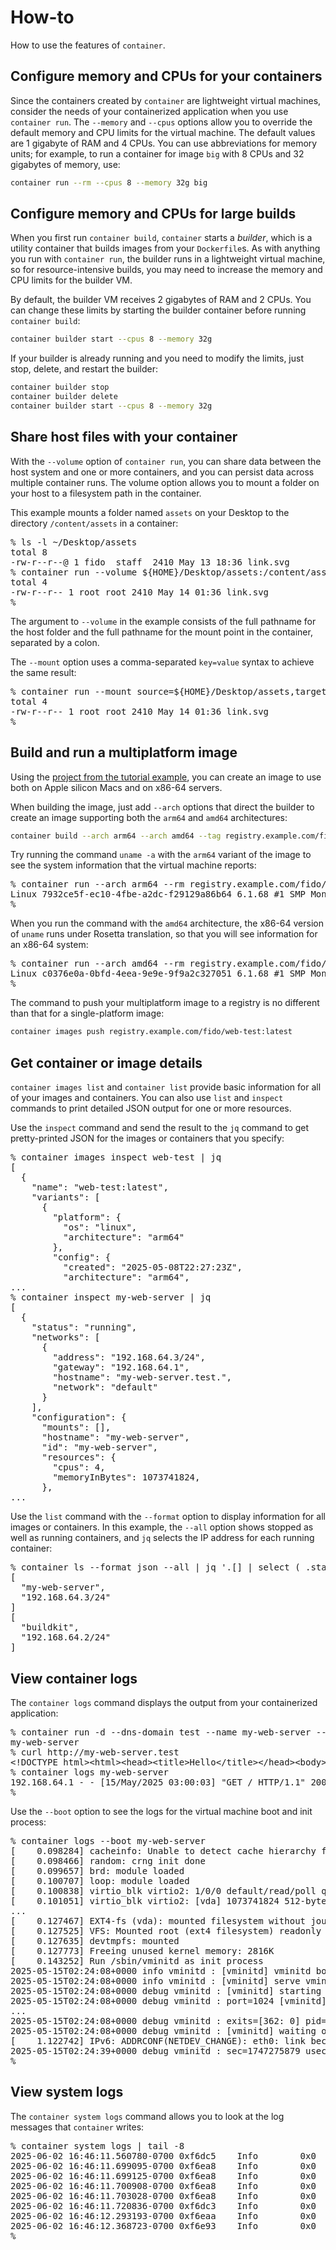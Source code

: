# How-to

How to use the features of `container`.

## Configure memory and CPUs for your containers

Since the containers created by `container` are lightweight virtual machines, consider the needs of your containerized application when you use `container run`.  The `--memory` and `--cpus` options allow you to override the default memory and CPU limits for the virtual machine. The default values are 1 gigabyte of RAM and 4 CPUs. You can use abbreviations for memory units; for example, to run a container for image `big` with 8 CPUs and 32 gigabytes of memory, use:

```bash
container run --rm --cpus 8 --memory 32g big
```

## Configure memory and CPUs for large builds

When you first run `container build`, `container` starts a *builder*, which is a utility container that builds images from your `Dockerfile`s. As with anything you run with `container run`, the builder runs in a lightweight virtual machine, so for resource-intensive builds, you may need to increase the memory and CPU limits for the builder VM.

By default, the builder VM receives 2 gigabytes of RAM and 2 CPUs. You can change these limits by starting the builder container before running `container build`:

```bash
container builder start --cpus 8 --memory 32g
```

If your builder is already running and you need to modify the limits, just stop, delete, and restart the builder:

```bash
container builder stop
container builder delete
container builder start --cpus 8 --memory 32g
```

## Share host files with your container

With the `--volume` option of `container run`, you can share data between the host system and one or more containers, and you can persist data across multiple container runs. The volume option allows you to mount a folder on your host to a filesystem path in the container.

This example mounts a folder named `assets` on your Desktop to the directory `/content/assets` in a container:

<pre>
% ls -l ~/Desktop/assets
total 8
-rw-r--r--@ 1 fido  staff  2410 May 13 18:36 link.svg
% container run --volume ${HOME}/Desktop/assets:/content/assets docker.io/python:alpine ls -l /content/assets
total 4
-rw-r--r-- 1 root root 2410 May 14 01:36 link.svg
%
</pre>

The argument to `--volume` in the example consists of the full pathname for the host folder and the full pathname for the mount point in the container, separated by a colon.

The `--mount` option uses a comma-separated `key=value` syntax to achieve the same result:

<pre>
% container run --mount source=${HOME}/Desktop/assets,target=/content/assets docker.io/python:alpine ls -l /content/assets
total 4
-rw-r--r-- 1 root root 2410 May 14 01:36 link.svg
%
</pre>

## Build and run a multiplatform image

Using the [project from the tutorial example](/documentation/tutorial/#set-up-a-simple-project), you can create an image to use both on Apple silicon Macs and on x86-64 servers.

When building the image, just add `--arch` options that direct the builder to create an image supporting both the `arm64` and `amd64` architectures:

```bash
container build --arch arm64 --arch amd64 --tag registry.example.com/fido/web-test:latest --file Dockerfile .
```

Try running the command `uname -a` with the `arm64` variant of the image to see the system information that the virtual machine reports:

<pre>
% container run --arch arm64 --rm registry.example.com/fido/web-test:latest uname -a
Linux 7932ce5f-ec10-4fbe-a2dc-f29129a86b64 6.1.68 #1 SMP Mon Mar 31 18:27:51 UTC 2025 aarch64 GNU/Linux
%
</pre>

When you run the command with the `amd64` architecture, the x86-64 version of `uname` runs under Rosetta translation, so that you will see information for an x86-64 system:

<pre>
% container run --arch amd64 --rm registry.example.com/fido/web-test:latest uname -a
Linux c0376e0a-0bfd-4eea-9e9e-9f9a2c327051 6.1.68 #1 SMP Mon Mar 31 18:27:51 UTC 2025 x86_64 GNU/Linux
%
</pre>

The command to push your multiplatform image to a registry is no different than that for a single-platform image:

```bash
container images push registry.example.com/fido/web-test:latest
```

## Get container or image details

`container images list` and `container list` provide basic information for all of your images and containers. You can also use `list` and `inspect` commands to print detailed JSON output for one or more resources.

Use the `inspect` command and send the result to the `jq` command to get pretty-printed JSON for the images or containers that you specify:

<pre>
% container images inspect web-test | jq
[
  {
    "name": "web-test:latest",
    "variants": [
      {
        "platform": {
          "os": "linux",
          "architecture": "arm64"
        },
        "config": {
          "created": "2025-05-08T22:27:23Z",
          "architecture": "arm64",
...
% container inspect my-web-server | jq
[
  {
    "status": "running",
    "networks": [
      {
        "address": "192.168.64.3/24",
        "gateway": "192.168.64.1",
        "hostname": "my-web-server.test.",
        "network": "default"
      }
    ],
    "configuration": {
      "mounts": [],
      "hostname": "my-web-server",
      "id": "my-web-server",
      "resources": {
        "cpus": 4,
        "memoryInBytes": 1073741824,
      },
...
</pre>

Use the `list` command with the `--format` option to display information for all images or containers. In this example, the `--all` option shows stopped as well as running containers, and `jq` selects the IP address for each running container:

<pre>
% container ls --format json --all | jq '.[] | select ( .status == "running" ) | [ .configuration.id, .networks[0].address ]'
[
  "my-web-server",
  "192.168.64.3/24"
]
[
  "buildkit",
  "192.168.64.2/24"
]
</pre>

## View container logs

The `container logs` command displays the output from your containerized application:

<pre>
% container run -d --dns-domain test --name my-web-server --rm registry.example.com/fido/web-test:latest
my-web-server
% curl http://my-web-server.test
&lt;!DOCTYPE html>&lt;html>&lt;head>&lt;title>Hello&lt;/title>&lt;/head>&lt;body>&lt;h1>Hello, world!&lt;/h1>&lt;/body>&lt;/html>
% container logs my-web-server
192.168.64.1 - - [15/May/2025 03:00:03] "GET / HTTP/1.1" 200 -
%
</pre>

Use the `--boot` option to see the logs for the virtual machine boot and init process:

<pre>
% container logs --boot my-web-server
[    0.098284] cacheinfo: Unable to detect cache hierarchy for CPU 0
[    0.098466] random: crng init done
[    0.099657] brd: module loaded
[    0.100707] loop: module loaded
[    0.100838] virtio_blk virtio2: 1/0/0 default/read/poll queues
[    0.101051] virtio_blk virtio2: [vda] 1073741824 512-byte logical blocks (550 GB/512 GiB)
...
[    0.127467] EXT4-fs (vda): mounted filesystem without journal. Quota mode: disabled.
[    0.127525] VFS: Mounted root (ext4 filesystem) readonly on device 254:0.
[    0.127635] devtmpfs: mounted
[    0.127773] Freeing unused kernel memory: 2816K
[    0.143252] Run /sbin/vminitd as init process
2025-05-15T02:24:08+0000 info vminitd : [vminitd] vminitd booting...
2025-05-15T02:24:08+0000 info vminitd : [vminitd] serve vminitd api
2025-05-15T02:24:08+0000 debug vminitd : [vminitd] starting process supervisor
2025-05-15T02:24:08+0000 debug vminitd : port=1024 [vminitd] booting grpc server on vsock
...
2025-05-15T02:24:08+0000 debug vminitd : exits=[362: 0] pid=363 [vminitd] checking for exit of managed process
2025-05-15T02:24:08+0000 debug vminitd : [vminitd] waiting on process my-web-server
[    1.122742] IPv6: ADDRCONF(NETDEV_CHANGE): eth0: link becomes ready
2025-05-15T02:24:39+0000 debug vminitd : sec=1747275879 usec=478412 [vminitd] setTime
%
</pre>

## View system logs

The `container system logs` command allows you to look at the log messages that `container` writes:

<pre>
% container system logs | tail -8
2025-06-02 16:46:11.560780-0700 0xf6dc5    Info        0x0                  61684  0    container-apiserver: [com.apple.container:APIServer] Registering plugin [id=com.apple.container.container-runtime-linux.my-web-server]
2025-06-02 16:46:11.699095-0700 0xf6ea8    Info        0x0                  61733  0    container-runtime-linux: [com.apple.container:RuntimeLinuxHelper] starting container-runtime-linux [uuid=my-web-server]
2025-06-02 16:46:11.699125-0700 0xf6ea8    Info        0x0                  61733  0    container-runtime-linux: [com.apple.container:RuntimeLinuxHelper] configuring XPC server [uuid=my-web-server]
2025-06-02 16:46:11.700908-0700 0xf6ea8    Info        0x0                  61733  0    container-runtime-linux: [com.apple.container:RuntimeLinuxHelper] starting XPC server [uuid=my-web-server]
2025-06-02 16:46:11.703028-0700 0xf6ea8    Info        0x0                  61733  0    container-runtime-linux: [com.apple.container:RuntimeLinuxHelper] `bootstrap` xpc handler [uuid=my-web-server]
2025-06-02 16:46:11.720836-0700 0xf6dc3    Info        0x0                  61689  0    container-network-vmnet: [com.apple.container:NetworkVmnetHelper] allocated attachment [hostname=my-web-server.test.] [address=192.168.64.2/24] [gateway=192.168.64.1] [id=default]
2025-06-02 16:46:12.293193-0700 0xf6eaa    Info        0x0                  61733  0    container-runtime-linux: [com.apple.container:RuntimeLinuxHelper] `start` xpc handler [uuid=my-web-server]
2025-06-02 16:46:12.368723-0700 0xf6e93    Info        0x0                  61684  0    container-apiserver: [com.apple.container:APIServer] Handling container my-web-server Start.
%
</pre>
